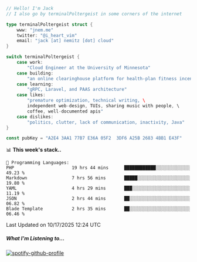 ```go
// Hello! I'm Jack
// I also go by terminalPoltergeist in some corners of the internet

type terminalPoltergeist struct {
    www: "jnem.me"
    twitter: "@i_heart_vim"
    email: "jack [at] nemitz [dot] cloud"
}

switch terminalPoltergeist {
    case work:
        "Cloud Engineer at the University of Minnesota"
    case building:
        "an online clearinghouse platform for health-plan fitness incentive programs"
    case learning:
        "gRPC, Laravel, and PAAS architecture"
    case likes:
        "premature optimization, technical writing, \
        independent web-design, TUIs, sharing music with people, \
        coffee, well-documented apis"
    case dislikes:
        "politics, clutter, lack of communication, inactivity, Java"
}

const pubKey = "A2E4 3AA1 77B7 E36A 05F2  3DF6 A25B 2683 4BB1 E43F"
```

<!--START_SECTION:waka-->
📊 **This week's stack..** 

```text
💬 Programming Languages: 
PHP                      19 hrs 44 mins      ████████████░░░░░░░░░░░░░   49.23 % 
Markdown                 7 hrs 56 mins       █████░░░░░░░░░░░░░░░░░░░░   19.80 % 
YAML                     4 hrs 29 mins       ███░░░░░░░░░░░░░░░░░░░░░░   11.19 % 
JSON                     2 hrs 44 mins       ██░░░░░░░░░░░░░░░░░░░░░░░   06.82 % 
Blade Template           2 hrs 35 mins       ██░░░░░░░░░░░░░░░░░░░░░░░   06.46 % 
```


 Last Updated on 10/17/2025 12:24 UTC
<!--END_SECTION:waka-->

##### What I'm Listening to...

[![spotify-github-profile](https://jnem.me/listening-item?maxAge=2592000)](https://jnem.me/listening)
